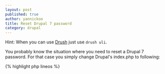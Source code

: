 ```yaml
---
layout: post
published: true
author: yannickoo
title: Reset Drupal 7 password
category: drupal
---
```


Hint: When you can use [Drush](https://github.com/drush-ops/drush) just use `drush uli`.

You probably know the situation where you need to reset a Drupal 7 password. For that case you simply change Drupal's index.php to following:

{% highlight php lineos %}
<?php

define('DRUPAL_ROOT', getcwd());

require_once DRUPAL_ROOT . '/includes/bootstrap.inc';
drupal_bootstrap(DRUPAL_BOOTSTRAP_FULL);

require_once 'includes/password.inc';
echo user_hash_password('changeMe!');
die();

menu_execute_active_handler();
{% endhighlight %}

After you did that you can open your Drupal website and see a salted hash instead of the plain text password.

Login into your database and browse to the `user` table. Now you can search for the user (administrator account) and set the password` value to the displayed hash.

This can be also achieved by executing this command:

{% highlight bash lineos %}
UPDATE user SET password = 'displayed hash';
{% endhighlight %}
